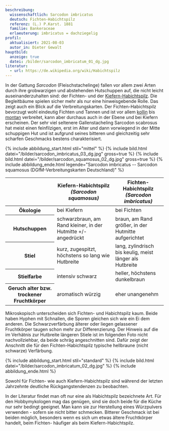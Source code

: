 ```yaml
---
beschreibung:
  wissenschaftlich: Sarcodon imbricatus
  deutsch: Fichten-Habichtspilz
  referenz: (L.) P.Karst. 1881
  familie: Bankeraceae
  erlaeuterung: imbricatus = dachziegelig
profil:
  aktualisiert: 2021-08-03
  autor_in: Dieter Gewalt
hauptbild:
  anzeige: true
  datei: /bilder/sarcodon_imbricatum_01_dg.jpg
literatur:
  - url: https://de.wikipedia.org/wiki/Habichtspilz
---
```

In der Gattung *Sarcodon* (Fleischstachelinge) fallen vor allem zwei Arten durch ihre grobwarzigen und abstehenden Hutschuppen auf, die nicht leicht auseinanderzuhalten sind: der Fichten- und der [Kiefern-Habichtspilz](/pilze/sarcodon-squamosus-kiefern-habichtspilz). Die Begleitbäume spielen sicher mehr als nur eine hinweisgebende Rolle. Das zeigt auch ein Blick auf die Verbreitungskarten. Der Fichten-Habichtspilz bevorzugt wohl eindeutig Fichten und Tannen und ist vor allem [kollin](kollin "Glossar") bis [montan](montan "Glossar") verbreitet, kann aber durchaus auch in der Ebene und bei Kiefern erscheinen. Der sehr viel seltenere Gallenstacheling Sarcodon scabrosus hat meist einen feinfilzigen, erst im Alter und dann vorwiegend in der Mitte schuppigen Hut und ist aufgrund seines bitteren und gleichzeitig sehr scharfen Geschmacks bestens charakterisiert.

{% include abbildung_start.html stil="mittel" %}
{% include bild.html datei="/bilder/sarcodon_imbricatus_03_dg.jpg" gross=true %}
{% include bild.html datei="/bilder/sarcodon_squamosus_02_dg.jpg" gross=true %}
{% include abbildung_ende.html legende="Sarcodon imbricatus -- Sarcodon squamosus (DGfM-Verbreitungskarten Deutschland)" %}

<div class="table-responsive">
  <table class="table">
    <thead>
      <tr>
        <th> </th> 
        <th>Kiefern-Habichtspilz<br /><i>(Sarcodon squamosus)</i></th>
        <th>Fichten-Habichtspilz<br /><i>(Sarcodon imbricatus)</i></th>
      </tr>
    </thead>
    <tbody>
      <tr>
        <th>Ökologie </th>
        <td>bei Kiefern</td>
        <td>bei Fichten</td>
      </tr>
      <tr>
        <th>Hutschuppen</th>
        <td>schwarzbraun, am Rand kleiner, in der Hutmitte +/- angedrückt</td>
        <td>braun, am Rand größer, in der Hutmitte aufgerichtet</td>
      </tr> 
      <tr>
        <th>Stiel</th>
        <td>kurz, zugespitzt, höchstens so lang wie Hutbreite</td>
        <td>lang, zylindrisch bis keulig, meist länger als Hutbreite</td>
      </tr>
      <tr>
        <th>Stielfarbe</th>
        <td>intensiv schwarz</td>
        <td>heller, höchstens dunkelbraun</td>
      </tr>
      <tr>
        <th>Geruch alter bzw. trockener Fruchtkörper</th>
        <td>aromatisch würzig</td>
        <td>eher unangenehm</td>
      </tr>
    </tbody>
  </table>
</div>

Mikroskopisch unterscheiden sich Fichten- und Habichtspilz kaum. Beide haben Hyphen mit Schnallen, die Sporen gleichen sich wie ein Ei dem anderen. Die Schwarzverfärbung älterer oder liegen gelassener Fruchtkörper taugen schon mehr zur Differenzierung. Der Hinweis auf die im Verhätnis zur Hutbreite längeren Stiele ist im folgenden Foto nicht nachvollziehbar, da beide schräg angeschnitten sind. Dafür zeigt der Anschnitt die für den Fichten-Habichtspilz typische hellbraune (nicht schwarze) Verfärbung.

{% include abbildung_start.html stil="standard" %}
{% include bild.html datei="/bilder/sarcodon_imbricatum_02_dg.jpg" %}
{% include abbildung_ende.html %}

Sowohl für Fichten- wie auch Kiefern-Habichtspilz sind während der letzten Jahrzehnte deutliche Rückgangstendenzen zu beobachten.

In der Literatur findet man oft nur eine als Habichtspilz bezeichnete Art. Für den Hobbymykologen mag das genügen, sind sie doch beide für die Küche nur sehr bedingt geeignet. Man kann sie zur Herstellung eines Würzpulvers verwenden - sofern sie nicht bitter schmecken. Bitterer Geschmack ist bei beiden möglich, besonders wenn es sich um etwas ältere Fruchtkörper handelt, beim Fichten- häufiger als beim Kiefern-Habichtspilz.